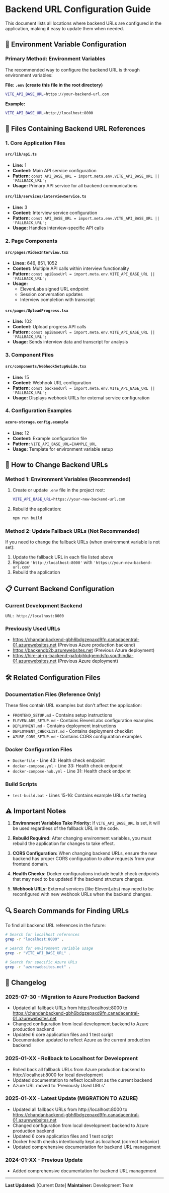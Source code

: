 # Backend URL Configuration Guide

This document lists all locations where backend URLs are configured in the application, making it easy to update them when needed.

## 🔧 Environment Variable Configuration

### Primary Method: Environment Variables
The recommended way to configure the backend URL is through environment variables:

**File: `.env` (create this file in the root directory)**
```bash
VITE_API_BASE_URL=https://your-backend-url.com
```

**Example:**
```bash
VITE_API_BASE_URL=http://localhost:8000
```

## 📂 Files Containing Backend URL References

### 1. Core Application Files

#### `src/lib/api.ts`
- **Line:** 1
- **Content:** Main API service configuration
- **Pattern:** `const API_BASE_URL = import.meta.env.VITE_API_BASE_URL || 'FALLBACK_URL';`
- **Usage:** Primary API service for all backend communications

#### `src/lib/services/interviewService.ts`
- **Line:** 3
- **Content:** Interview service configuration
- **Pattern:** `const API_BASE_URL = import.meta.env.VITE_API_BASE_URL || 'FALLBACK_URL';`
- **Usage:** Handles interview-specific API calls

### 2. Page Components

#### `src/pages/VideoInterview.tsx`
- **Lines:** 646, 851, 1052
- **Content:** Multiple API calls within interview functionality
- **Pattern:** `const apiBaseUrl = import.meta.env.VITE_API_BASE_URL || 'FALLBACK_URL';`
- **Usage:** 
  - ElevenLabs signed URL endpoint
  - Session conversation updates
  - Interview completion with transcript

#### `src/pages/UploadProgress.tsx`
- **Line:** 102
- **Content:** Upload progress API calls
- **Pattern:** `const apiBaseUrl = import.meta.env.VITE_API_BASE_URL || 'FALLBACK_URL';`
- **Usage:** Sends interview data and transcript for analysis

### 3. Component Files

#### `src/components/WebhookSetupGuide.tsx`
- **Line:** 15
- **Content:** Webhook URL configuration
- **Pattern:** `const backendUrl = import.meta.env.VITE_API_BASE_URL || 'FALLBACK_URL';`
- **Usage:** Displays webhook URLs for external service configuration

### 4. Configuration Examples

#### `azure-storage.config.example`
- **Line:** 12
- **Content:** Example configuration file
- **Pattern:** `VITE_API_BASE_URL=EXAMPLE_URL`
- **Usage:** Template for environment variable setup

## 🔄 How to Change Backend URLs

### Method 1: Environment Variables (Recommended)
1. Create or update `.env` file in the project root:
   ```bash
   VITE_API_BASE_URL=https://your-new-backend-url.com
   ```

2. Rebuild the application:
   ```bash
   npm run build
   ```

### Method 2: Update Fallback URLs (Not Recommended)
If you need to change the fallback URLs (when environment variable is not set):

1. Update the fallback URL in each file listed above
2. Replace `'http://localhost:8000'` with `'https://your-new-backend-url.com'`
3. Rebuild the application

## 📋 Current Backend Configuration

### Current Development Backend
```
URL: http://localhost:8000
```

### Previously Used URLs
- https://chandanbackend-gbh6bdgzepaxd9fn.canadacentral-01.azurewebsites.net (Previous Azure production backend)
- https://backendb2b.azurewebsites.net (Previous Azure deployment)
- https://hire-ai-rg-backend-gafpbjhkdgemdsfp.southindia-01.azurewebsites.net (Previous Azure deployment)

## 🛠️ Related Configuration Files

### Documentation Files (Reference Only)
These files contain URL examples but don't affect the application:

- `FRONTEND_SETUP.md` - Contains setup instructions
- `ELEVENLABS_SETUP.md` - Contains ElevenLabs configuration examples
- `DEPLOYMENT.md` - Contains deployment instructions
- `DEPLOYMENT_CHECKLIST.md` - Contains deployment checklist
- `AZURE_CORS_SETUP.md` - Contains CORS configuration examples

### Docker Configuration Files
- `Dockerfile` - Line 43: Health check endpoint
- `docker-compose.yml` - Line 33: Health check endpoint
- `docker-compose-hub.yml` - Line 31: Health check endpoint

### Build Scripts
- `test-build.bat` - Lines 15-16: Contains example URLs for testing

## ⚠️ Important Notes

1. **Environment Variables Take Priority:** If `VITE_API_BASE_URL` is set, it will be used regardless of the fallback URL in the code.

2. **Rebuild Required:** After changing environment variables, you must rebuild the application for changes to take effect.

3. **CORS Configuration:** When changing backend URLs, ensure the new backend has proper CORS configuration to allow requests from your frontend domain.

4. **Health Checks:** Docker configurations include health check endpoints that may need to be updated if the backend structure changes.

5. **Webhook URLs:** External services (like ElevenLabs) may need to be reconfigured with new webhook URLs when the backend changes.

## 🔍 Search Commands for Finding URLs

To find all backend URL references in the future:

```bash
# Search for localhost references
grep -r "localhost:8000" .

# Search for environment variable usage
grep -r "VITE_API_BASE_URL" .

# Search for specific Azure URLs
grep -r "azurewebsites.net" .
```

## 📝 Changelog

### 2025-07-30 - Migration to Azure Production Backend
- Updated all fallback URLs from http://localhost:8000 to https://chandanbackend-gbh6bdgzepaxd9fn.canadacentral-01.azurewebsites.net
- Changed configuration from local development backend to Azure production backend
- Updated 6 core application files and 1 test script
- Documentation updated to reflect Azure as the current production backend

### 2025-01-XX - Rollback to Localhost for Development
- Rolled back all fallback URLs from Azure production backend to http://localhost:8000 for local development
- Updated documentation to reflect localhost as the current backend
- Azure URL moved to 'Previously Used URLs'

### 2025-01-XX - Latest Update (MIGRATION TO AZURE)
- Updated all fallback URLs from http://localhost:8000 to https://chandanbackend-gbh6bdgzepaxd9fn.canadacentral-01.azurewebsites.net
- Changed configuration from local development backend to Azure production backend
- Updated 6 core application files and 1 test script
- Docker health checks intentionally kept as localhost (correct behavior)
- Updated comprehensive documentation for backend URL management

### 2024-01-XX - Previous Update
- Added comprehensive documentation for backend URL management

---

**Last Updated:** [Current Date]
**Maintainer:** Development Team 